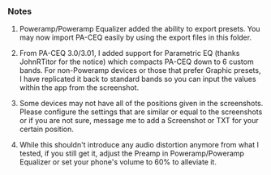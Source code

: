 ### Notes
1. Poweramp/Poweramp Equalizer added the ability to export presets. You may now import PA-CEQ easily by using the export files in this folder.

2. From PA-CEQ 3.0/3.01, I added support for Parametric EQ (thanks JohnRTitor for the notice) which compacts PA-CEQ down to 6 custom bands. For non-Poweramp devices or those that prefer Graphic presets, I have replicated it back to standard bands so you can input the values within the app from the screenshot.

3. Some devices may not have all of the positions given in the screenshots. Please configure the settings that are similar or equal to the screenshots or if you are not sure, message me to add a Screenshot or TXT for your certain position.

4. While this shouldn't introduce any audio distortion anymore from what I tested, if you still get it, adjust the Preamp in Poweramp/Poweramp Equalizer or set your phone's volume to 60% to alleviate it.